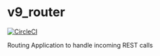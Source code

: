 # v9_router
[![CircleCI](https://circleci.com/gh/velocity-9/v9_router.svg?style=svg)](https://circleci.com/gh/velocity-9/v9_router)

Routing Application to handle incoming REST calls
